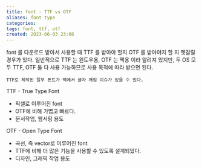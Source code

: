 ```yaml
---
title: font - TTF vs OTF
aliases: font type
categories: 
tags: font, ttf, otf
created: 2023-06-03 23:08
---
```


font 를 다운로드 받아서 사용할 때 TTF 를 받아야 할지 OTF 를 받아야지 할 지 헷갈릴 경우가 있다.
일반적으로 TTF 는 윈도우용, OTF 는 맥용 이라 알려져 있지만,
두 OS 모두 TTF, OTF 둘 다 사용 가능하므로 사용 목적에 따라 받으면 된다.

```ad-info
TTF로 제작된 일부 폰트가 맥에서 글자 깨짐 이슈가 있을 수 있다.
```

TTF - True Type Font
- 픽셀로 이루어진 font
- OTF에 비해 가볍고 빠르다.
- 문서작업, 웹서핑 용도

OTF - Open Type Font
- 곡선, 즉 vector로 이루어진 font
- TTF에 비해 더 많은 기능을 사용할 수 있도록 설계되었다.
- 디자인, 그래픽 작업 용도
